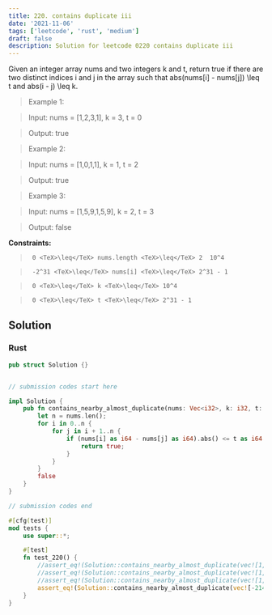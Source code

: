 ```yaml
---
title: 220. contains duplicate iii
date: '2021-11-06'
tags: ['leetcode', 'rust', 'medium']
draft: false
description: Solution for leetcode 0220 contains duplicate iii
---
```


 

  Given an integer array nums and two integers k and t, return true if there are two distinct indices i and j in the array such that abs(nums[i] - nums[j]) <TeX>\leq</TeX> t and abs(i - j) <TeX>\leq</TeX> k.

   

 >   Example 1:

 >   Input: nums <TeX>=</TeX> [1,2,3,1], k <TeX>=</TeX> 3, t <TeX>=</TeX> 0

 >   Output: true

 >   Example 2:

 >   Input: nums <TeX>=</TeX> [1,0,1,1], k <TeX>=</TeX> 1, t <TeX>=</TeX> 2

 >   Output: true

 >   Example 3:

 >   Input: nums <TeX>=</TeX> [1,5,9,1,5,9], k <TeX>=</TeX> 2, t <TeX>=</TeX> 3

 >   Output: false

   

  **Constraints:**

  

 >   	0 <TeX>\leq</TeX> nums.length <TeX>\leq</TeX> 2  10^4

 >   	-2^31 <TeX>\leq</TeX> nums[i] <TeX>\leq</TeX> 2^31 - 1

 >   	0 <TeX>\leq</TeX> k <TeX>\leq</TeX> 10^4

 >   	0 <TeX>\leq</TeX> t <TeX>\leq</TeX> 2^31 - 1


## Solution
### Rust
```rust
pub struct Solution {}


// submission codes start here

impl Solution {
    pub fn contains_nearby_almost_duplicate(nums: Vec<i32>, k: i32, t: i32) -> bool {
        let n = nums.len();
        for i in 0..n {
            for j in i + 1..n {
                if (nums[i] as i64 - nums[j] as i64).abs() <= t as i64 && (j - i) as i32 <= k {
                    return true;
                }
            }
        }
        false
    }
}

// submission codes end

#[cfg(test)]
mod tests {
    use super::*;

    #[test]
    fn test_220() {
        //assert_eq!(Solution::contains_nearby_almost_duplicate(vec![1,2,3,1], 3, 0), true);
        //assert_eq!(Solution::contains_nearby_almost_duplicate(vec![1,0,1,1], 1, 2), true);
        //assert_eq!(Solution::contains_nearby_almost_duplicate(vec![1,5,9,1,5,9], 2, 3), false);
        assert_eq!(Solution::contains_nearby_almost_duplicate(vec![-2147483648,2147483647], 1, 1), false);
    }
}

```
